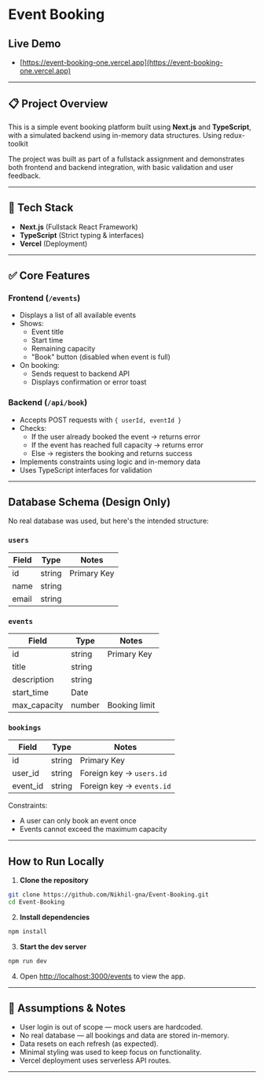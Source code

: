 # Event Booking

## Live Demo

- [https://event-booking-one.vercel.app](https://event-booking-one.vercel.app)

---

## 📋 Project Overview

This is a simple event booking platform built using **Next.js** and **TypeScript**, with a simulated backend using in-memory data structures. Using redux-toolkit

The project was built as part of a fullstack assignment and demonstrates both frontend and backend integration, with basic validation and user feedback.

---

## 🧰 Tech Stack

- **Next.js** (Fullstack React Framework)
- **TypeScript** (Strict typing & interfaces)
- **Vercel** (Deployment)

---

## ✅ Core Features

### Frontend (`/events`)

- Displays a list of all available events
- Shows:
  - Event title
  - Start time
  - Remaining capacity
  - "Book" button (disabled when event is full)
- On booking:
  - Sends request to backend API
  - Displays confirmation or error toast

### Backend (`/api/book`)

- Accepts POST requests with `{ userId, eventId }`
- Checks:
  - If the user already booked the event → returns error
  - If the event has reached full capacity → returns error
  - Else → registers the booking and returns success
- Implements constraints using logic and in-memory data
- Uses TypeScript interfaces for validation

---

## Database Schema (Design Only)

No real database was used, but here's the intended structure:

### `users`

| Field | Type   | Notes       |
| ----- | ------ | ----------- |
| id    | string | Primary Key |
| name  | string |             |
| email | string |             |

### `events`

| Field        | Type   | Notes         |
| ------------ | ------ | ------------- |
| id           | string | Primary Key   |
| title        | string |               |
| description  | string |               |
| start_time   | Date   |               |
| max_capacity | number | Booking limit |

### `bookings`

| Field    | Type   | Notes                     |
| -------- | ------ | ------------------------- |
| id       | string | Primary Key               |
| user_id  | string | Foreign key → `users.id`  |
| event_id | string | Foreign key → `events.id` |

Constraints:

- A user can only book an event once
- Events cannot exceed the maximum capacity

---

## How to Run Locally

1. **Clone the repository**

```bash
git clone https://github.com/Nikhil-gna/Event-Booking.git
cd Event-Booking
```

2. **Install dependencies**

```bash
npm install
```

3. **Start the dev server**

```bash
npm run dev
```

4. Open [http://localhost:3000/events](http://localhost:3000/events) to view the app.

---

## 📌 Assumptions & Notes

- User login is out of scope — mock users are hardcoded.
- No real database — all bookings and data are stored in-memory.
- Data resets on each refresh (as expected).
- Minimal styling was used to keep focus on functionality.
- Vercel deployment uses serverless API routes.

---
